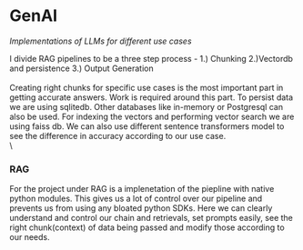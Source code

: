 # GenAI
*Implementations of LLMs for different use cases*

I divide RAG pipelines to be a three step process - 1.) Chunking 2.)Vectordb and persistence 3.) Output Generation  \
\
Creating right chunks for specific use cases is the most important part in getting accurate answers. Work is required around this part. To persist data we are using sqlitedb. Other databases like in-memory or Postgresql can also be used. For indexing the vectors and performing vector search we are using faiss db. We can also use different sentence transformers model to see the difference in accuracy according to our use case.\
\
### RAG
For the project under RAG is a implenetation of the piepline with native python modules. This gives us a lot of control over our pipeline and prevents us from using any bloated python SDKs. Here we can clearly understand and control our chain and retrievals, set prompts easily, see the right chunk(context) of data being passed and modify those according to our needs.

